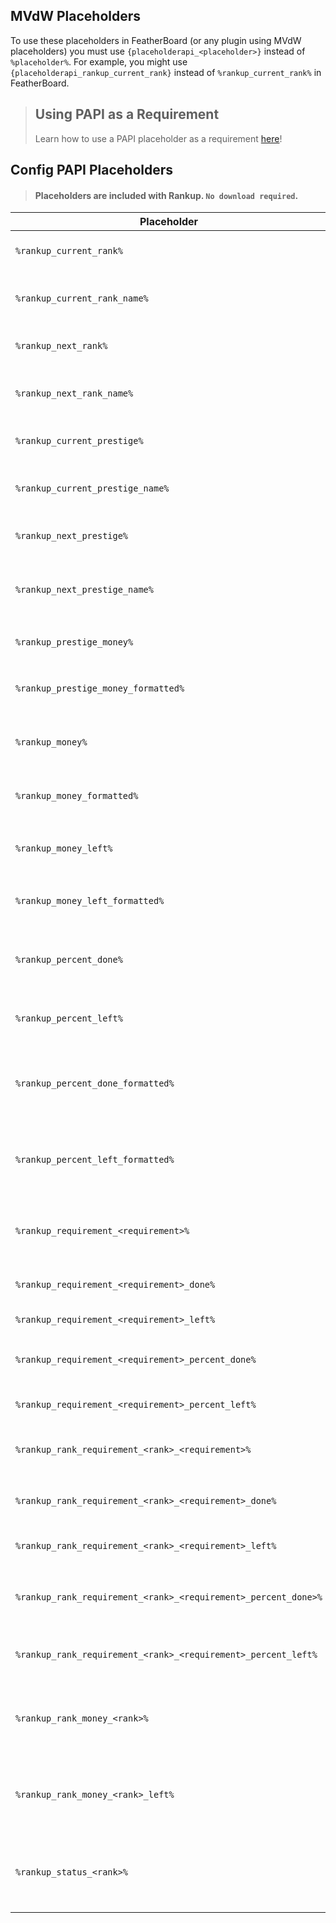 ## MVdW Placeholders
To use these placeholders in FeatherBoard (or any plugin using MVdW placeholders) you must use `{placeholderapi_<placeholder>}` instead of `%placeholder%`. For example, you might use `{placeholderapi_rankup_current_rank}` instead of `%rankup_current_rank%` in FeatherBoard.

> ## Using PAPI as a Requirement
> Learn how to use a PAPI placeholder as a requirement [here](../Advanced-Configuration-Example/Adding-custom-requirements.md)!

## Config PAPI Placeholders
> #### Placeholders are included with Rankup. `No download required`.

| Placeholder | Description
| ----------- | -----------
| `%rankup_current_rank%` | Rank the player is currently in.
| `%rankup_current_rank_name%` | The display name of a rank a player is in.
| `%rankup_next_rank%` | Rank the player will rank up to.
| `%rankup_next_rank_name%` | The display name of a rank a player can rankup to.
| `%rankup_current_prestige%` | Prestige the player is currently in.
| `%rankup_current_prestige_name%` | The prestige rank's display name a player is in.
| `%rankup_next_prestige%` | Prestige the player will prestige to.
| `%rankup_next_prestige_name%` | The next prestige rank's display name for the player.
| `%rankup_prestige_money%` | `money` requirement to prestige
| `%rankup_prestige_money_formatted%` | As above, but formatted.<br>`1000` becomes `1,000.00`.
| `%rankup_money%` | Total amount of `money` requirement to rank up.
| `%rankup_money_formatted%` | As above, but formatted.<br>`1000` becomes `1,000.00`.
| `%rankup_money_left%` | Amount left to complete `money` requirement.
| `%rankup_money_left_formatted%` | As above, but formatted.<br>`1000` becomes `1,000.00`.
| `%rankup_percent_done%` | Exact amount done in percent for `money` requirement.
| `%rankup_percent_left%` | Exact amount left in percent for `money` requirement.
| `%rankup_percent_done_formatted%` | Amount done in percent for `money` requirement. Formatted to 2 decimals.
| `%rankup_percent_left_formatted%` | Amount left in percent for `money` requirement. Formatted to 2 decimals.
| `%rankup_requirement_<requirement>%` | Total amount of `<requirement>`. See [**requirements**](https://github.com/okx-code/Rankup3/wiki/Requirements).
| `%rankup_requirement_<requirement>_done%` | Amount done of `<requirement>`.
| `%rankup_requirement_<requirement>_left%` | Amount left of `<requirement>`.
| `%rankup_requirement_<requirement>_percent_done%` | Amount done of `<requirement>` in percent.
| `%rankup_requirement_<requirement>_percent_left%` | Amount left of `<requirement>` in percent.
| `%rankup_rank_requirement_<rank>_<requirement>%` | Total Amount of `<requirement>` for `<rank>`.
| `%rankup_rank_requirement_<rank>_<requirement>_done%` | Amount done of `<requirement>` for `<rank>`.
| `%rankup_rank_requirement_<rank>_<requirement>_left%` | Amount left of `<requirement>` for `<rank>`.
| `%rankup_rank_requirement_<rank>_<requirement>_percent_done>%` | Amount done of `<requirement>` for `<rank>` in percent.
| `%rankup_rank_requirement_<rank>_<requirement>_percent_left%` | Amount left of `<requirement>` for `<rank>` in percent.
| `%rankup_rank_money_<rank>%` | Amount of `money` requirement to rankup from `<rank>`, formatted.
| `%rankup_rank_money_<rank>_left%` | Amount left of `money` requirement to rankup from `<rank>`, formatted.
| `%rankup_status_<rank>%` | The status of the specified `<rank>` for the player. Customize [**here**](https://github.com/okx-code/Rankup3/blob/49942e5497de6da0c5fd20fe4deed2fd49620bc9/src/main/resources/config.yml#L92-L95).